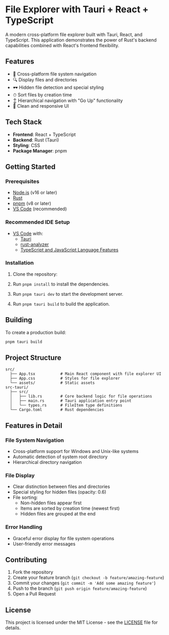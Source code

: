 # File Explorer with Tauri + React + TypeScript

A modern cross-platform file explorer built with Tauri, React, and TypeScript. This application demonstrates the power of Rust's backend capabilities combined with React's frontend flexibility.

## Features

- 📁 Cross-platform file system navigation
- 🔍 Display files and directories
- 🕶 Hidden file detection and special styling
- ⏱ Sort files by creation time
- ↕️ Hierarchical navigation with "Go Up" functionality
- 🎨 Clean and responsive UI

## Tech Stack

- **Frontend**: React + TypeScript
- **Backend**: Rust (Tauri)
- **Styling**: CSS
- **Package Manager**: pnpm

## Getting Started

### Prerequisites

- [Node.js](https://nodejs.org/) (v16 or later)
- [Rust](https://www.rust-lang.org/tools/install)
- [pnpm](https://pnpm.io/installation) (v8 or later)
- [VS Code](https://code.visualstudio.com/) (recommended)

### Recommended IDE Setup

- [VS Code](https://code.visualstudio.com/) with:
  - [Tauri](https://marketplace.visualstudio.com/items?itemName=tauri-apps.tauri-vscode)
  - [rust-analyzer](https://marketplace.visualstudio.com/items?itemName=rust-lang.rust-analyzer)
  - [TypeScript and JavaScript Language Features](https://marketplace.visualstudio.com/items?itemName=vscode.typescript-language-features)

### Installation

1. Clone the repository:

2. Run `pnpm install` to install the dependencies.

3. Run `pnpm tauri dev` to start the development server.

4. Run `pnpm tauri build` to build the application.

## Building

To create a production build:

```bash
pnpm tauri build
```

## Project Structure

```text
src/
  ├── App.tsx           # Main React component with file explorer UI
  ├── App.css           # Styles for file explorer
  └── assets/           # Static assets
src-tauri/
  ├── src/
  │   ├── lib.rs        # Core backend logic for file operations
  │   ├── main.rs       # Tauri application entry point
  │   └── types.rs      # FileItem type definitions
  └── Cargo.toml        # Rust dependencies
```

## Features in Detail

### File System Navigation

- Cross-platform support for Windows and Unix-like systems
- Automatic detection of system root directory
- Hierarchical directory navigation

### File Display

- Clear distinction between files and directories
- Special styling for hidden files (opacity: 0.6)
- File sorting:
  - Non-hidden files appear first
  - Items are sorted by creation time (newest first)
  - Hidden files are grouped at the end

### Error Handling

- Graceful error display for file system operations
- User-friendly error messages

## Contributing

1. Fork the repository
2. Create your feature branch (`git checkout -b feature/amazing-feature`)
3. Commit your changes (`git commit -m 'Add some amazing feature'`)
4. Push to the branch (`git push origin feature/amazing-feature`)
5. Open a Pull Request

## License

This project is licensed under the MIT License - see the [LICENSE](LICENSE) file for details.

